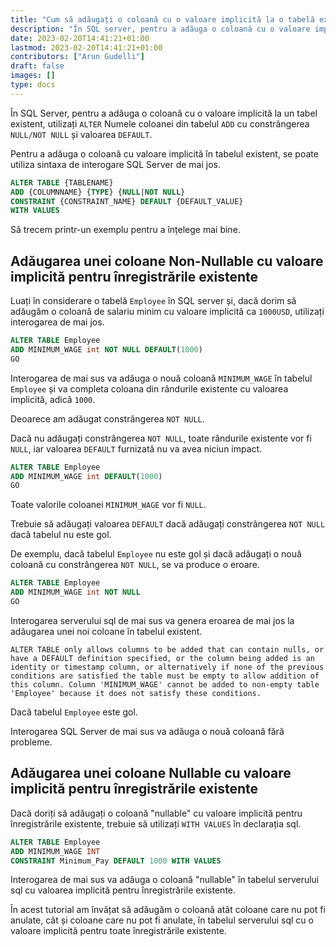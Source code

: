 ```yaml
---
title: "Cum să adăugați o coloană cu o valoare implicită la o tabelă existentă în SQL Server"
description: "În SQL server, pentru a adăuga o coloană cu o valoare implicită la o tabelă existentă, utilizați 'ALTER' Table 'ADD' numele coloanei cu constrângerea 'NULL/NOT NULL' cu valoarea 'DEFAULT'."
date: 2023-02-20T14:41:21+01:00
lastmod: 2023-02-20T14:41:21+01:00
contributors: ["Arun Gudelli"]
draft: false
images: []
type: docs
---
```


În SQL Server, pentru a adăuga o coloană cu o valoare implicită la un tabel existent, utilizați `ALTER` Numele coloanei din tabelul `ADD` cu constrângerea `NULL/NOT NULL` și valoarea `DEFAULT`.

Pentru a adăuga o coloană cu valoare implicită în tabelul existent, se poate utiliza sintaxa de interogare SQL Server de mai jos.

```sql
ALTER TABLE {TABLENAME} 
ADD {COLUMNNAME} {TYPE} {NULL|NOT NULL} 
CONSTRAINT {CONSTRAINT_NAME} DEFAULT {DEFAULT_VALUE}
WITH VALUES
```

Să trecem printr-un exemplu pentru a înțelege mai bine.

## Adăugarea unei coloane Non-Nullable cu valoare implicită pentru înregistrările existente

Luați în considerare o tabelă `Employee` în SQL server și, dacă dorim să adăugăm o coloană de salariu minim cu valoare implicită ca `1000USD`, utilizați interogarea de mai jos.

```sql
ALTER TABLE Employee
ADD MINIMUM_WAGE int NOT NULL DEFAULT(1000)
GO
```

Interogarea de mai sus va adăuga o nouă coloană `MINIMUM_WAGE` în tabelul `Employee` și va completa coloana din rândurile existente cu valoarea implicită, adică `1000`. 

Deoarece am adăugat constrângerea `NOT NULL`.

Dacă nu adăugați constrângerea `NOT NULL`, toate rândurile existente vor fi `NULL`, iar valoarea `DEFAULT` furnizată nu va avea niciun impact. 

```sql
ALTER TABLE Employee
ADD MINIMUM_WAGE int DEFAULT(1000)
GO
```

Toate valorile coloanei `MINIMUM_WAGE` vor fi `NULL`.

Trebuie să adăugați valoarea `DEFAULT` dacă adăugați constrângerea `NOT NULL` dacă tabelul nu este gol. 

De exemplu, dacă tabelul `Employee` nu este gol și dacă adăugați o nouă coloană cu constrângerea `NOT NULL`, se va produce o eroare.

```sql
ALTER TABLE Employee
ADD MINIMUM_WAGE int NOT NULL
GO
```

Interogarea serverului sql de mai sus va genera eroarea de mai jos la adăugarea unei noi coloane în tabelul existent.

```text
ALTER TABLE only allows columns to be added that can contain nulls, or have a DEFAULT definition specified, or the column being added is an identity or timestamp column, or alternatively if none of the previous conditions are satisfied the table must be empty to allow addition of this column. Column 'MINIMUM_WAGE' cannot be added to non-empty table 'Employee' because it does not satisfy these conditions.
```

Dacă tabelul `Employee` este gol. 

Interogarea SQL Server de mai sus va adăuga o nouă coloană fără probleme.

## Adăugarea unei coloane Nullable cu valoare implicită pentru înregistrările existente

Dacă doriți să adăugați o coloană "nullable" cu valoare implicită pentru înregistrările existente, trebuie să utilizați `WITH VALUES` în declarația sql.

```sql
ALTER TABLE Employee
ADD MINIMUM_WAGE INT
CONSTRAINT Minimum_Pay DEFAULT 1000 WITH VALUES
```

Interogarea de mai sus va adăuga o coloană "nullable" în tabelul serverului sql cu valoarea implicită pentru înregistrările existente.

În acest tutorial am învățat să adăugăm o coloană atât coloane care nu pot fi anulate, cât și coloane care nu pot fi anulate, în tabelul serverului sql cu o valoare implicită pentru toate înregistrările existente.

